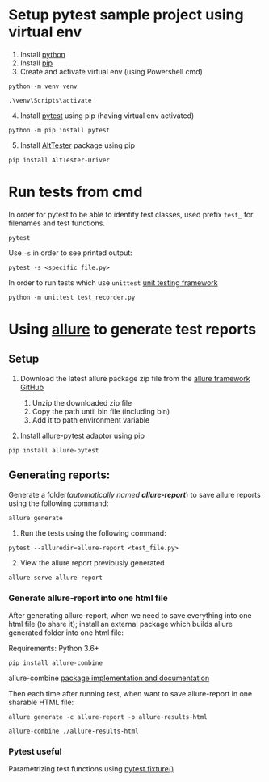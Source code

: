 # Setup pytest sample project using virtual env

1. Install [python](https://www.python.org/downloads/)
2. Install [pip](https://pip.pypa.io/en/stable/installation/#get-pip-py)
3. Create and activate virtual env (using Powershell cmd)
```
python -m venv venv
```

```
.\venv\Scripts\activate
```
4. Install [pytest](https://docs.pytest.org/en/7.4.x/getting-started.html) using pip (having virtual env activated)
```
python -m pip install pytest
```

5. Install [AltTester](https://pypi.org/project/AltTester-Driver/) package using pip

```
pip install AltTester-Driver
```

# Run tests from cmd

In order for pytest to be able to identify test classes, used prefix `test_` for filenames and test functions.
```
pytest
```

Use `-s` in order to see printed output:
```
pytest -s <specific_file.py>
```

In order to run tests which use `unittest` [unit testing framework](https://docs.python.org/3/library/unittest.html)
```
python -m unittest test_recorder.py
```

# Using [allure](https://docs.qameta.io/allure/#_manual_installation) to generate test reports

## Setup
1. Download the latest allure package zip file from the [allure framework GitHub](https://github.com/allure-framework/allure2/releases)
   1. Unzip the downloaded zip file
   2. Copy the path until bin file (including bin)
   3. Add it to path environment variable

2. Install [allure-pytest](https://docs.qameta.io/allure/#_pytest) adaptor using pip

```
pip install allure-pytest
```

## Generating reports:
Generate a folder(_automatically named **allure-report**_) to save allure reports using the following command:
```
allure generate
```

1. Run the tests using the following command:
```
pytest --alluredir=allure-report <test_file.py>
```
2. View the allure report previously generated
```
allure serve allure-report
```

### Generate allure-report into one html file
After generating allure-report, when we need to save everything into one html file (to share it); install an external package which builds allure generated folder into one html file:

Requirements: Python 3.6+

```
pip install allure-combine
```

allure-combine [package implementation and documentation](https://github.com/MihanEntalpo/allure-single-html-file)

Then each time after running test, when want to save allure-report in one sharable HTML file:
```
allure generate -c allure-report -o allure-results-html
```
```
allure-combine ./allure-results-html
```

### Pytest useful

Parametrizing test functions using [pytest.fixture()](https://docs.pytest.org/en/7.4.x/how-to/parametrize.html)